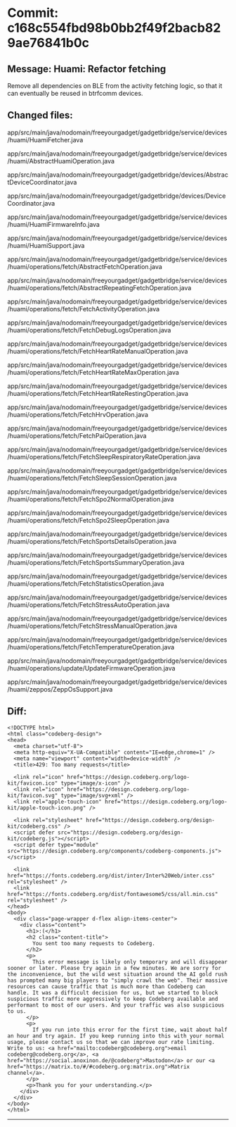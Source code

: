 # Commit: c168c554fbd98b0bb2f49f2bacb829ae76841b0c
## Message: Huami: Refactor fetching

Remove all dependencies on BLE from the activity fetching logic, so that
it can eventually be reused in btrfcomm devices.
## Changed files:
app/src/main/java/nodomain/freeyourgadget/gadgetbridge/service/devices/huami/HuamiFetcher.java

app/src/main/java/nodomain/freeyourgadget/gadgetbridge/service/devices/huami/AbstractHuamiOperation.java

app/src/main/java/nodomain/freeyourgadget/gadgetbridge/devices/AbstractDeviceCoordinator.java

app/src/main/java/nodomain/freeyourgadget/gadgetbridge/devices/DeviceCoordinator.java

app/src/main/java/nodomain/freeyourgadget/gadgetbridge/service/devices/huami/HuamiFirmwareInfo.java

app/src/main/java/nodomain/freeyourgadget/gadgetbridge/service/devices/huami/HuamiSupport.java

app/src/main/java/nodomain/freeyourgadget/gadgetbridge/service/devices/huami/operations/fetch/AbstractFetchOperation.java

app/src/main/java/nodomain/freeyourgadget/gadgetbridge/service/devices/huami/operations/fetch/AbstractRepeatingFetchOperation.java

app/src/main/java/nodomain/freeyourgadget/gadgetbridge/service/devices/huami/operations/fetch/FetchActivityOperation.java

app/src/main/java/nodomain/freeyourgadget/gadgetbridge/service/devices/huami/operations/fetch/FetchDebugLogsOperation.java

app/src/main/java/nodomain/freeyourgadget/gadgetbridge/service/devices/huami/operations/fetch/FetchHeartRateManualOperation.java

app/src/main/java/nodomain/freeyourgadget/gadgetbridge/service/devices/huami/operations/fetch/FetchHeartRateMaxOperation.java

app/src/main/java/nodomain/freeyourgadget/gadgetbridge/service/devices/huami/operations/fetch/FetchHeartRateRestingOperation.java

app/src/main/java/nodomain/freeyourgadget/gadgetbridge/service/devices/huami/operations/fetch/FetchHrvOperation.java

app/src/main/java/nodomain/freeyourgadget/gadgetbridge/service/devices/huami/operations/fetch/FetchPaiOperation.java

app/src/main/java/nodomain/freeyourgadget/gadgetbridge/service/devices/huami/operations/fetch/FetchSleepRespiratoryRateOperation.java

app/src/main/java/nodomain/freeyourgadget/gadgetbridge/service/devices/huami/operations/fetch/FetchSleepSessionOperation.java

app/src/main/java/nodomain/freeyourgadget/gadgetbridge/service/devices/huami/operations/fetch/FetchSpo2NormalOperation.java

app/src/main/java/nodomain/freeyourgadget/gadgetbridge/service/devices/huami/operations/fetch/FetchSpo2SleepOperation.java

app/src/main/java/nodomain/freeyourgadget/gadgetbridge/service/devices/huami/operations/fetch/FetchSportsDetailsOperation.java

app/src/main/java/nodomain/freeyourgadget/gadgetbridge/service/devices/huami/operations/fetch/FetchSportsSummaryOperation.java

app/src/main/java/nodomain/freeyourgadget/gadgetbridge/service/devices/huami/operations/fetch/FetchStatisticsOperation.java

app/src/main/java/nodomain/freeyourgadget/gadgetbridge/service/devices/huami/operations/fetch/FetchStressAutoOperation.java

app/src/main/java/nodomain/freeyourgadget/gadgetbridge/service/devices/huami/operations/fetch/FetchStressManualOperation.java

app/src/main/java/nodomain/freeyourgadget/gadgetbridge/service/devices/huami/operations/fetch/FetchTemperatureOperation.java

app/src/main/java/nodomain/freeyourgadget/gadgetbridge/service/devices/huami/operations/update/UpdateFirmwareOperation.java

app/src/main/java/nodomain/freeyourgadget/gadgetbridge/service/devices/huami/zeppos/ZeppOsSupport.java

## Diff:
```
<!DOCTYPE html>
<html class="codeberg-design">
<head>
  <meta charset="utf-8">
  <meta http-equiv="X-UA-Compatible" content="IE=edge,chrome=1" />
  <meta name="viewport" content="width=device-width" />
  <title>429: Too many requests</title>
  
  <link rel="icon" href="https://design.codeberg.org/logo-kit/favicon.ico" type="image/x-icon" />
  <link rel="icon" href="https://design.codeberg.org/logo-kit/favicon.svg" type="image/svg+xml" />
  <link rel="apple-touch-icon" href="https://design.codeberg.org/logo-kit/apple-touch-icon.png" />

  <link rel="stylesheet" href="https://design.codeberg.org/design-kit/codeberg.css" />
  <script defer src="https://design.codeberg.org/design-kit/codeberg.js"></script>
  <script defer type="module" src="https://design.codeberg.org/components/codeberg-components.js"></script>

  <link href="https://fonts.codeberg.org/dist/inter/Inter%20Web/inter.css" rel="stylesheet" />
  <link href="https://fonts.codeberg.org/dist/fontawesome5/css/all.min.css" rel="stylesheet" />
</head>
<body>
  <div class="page-wrapper d-flex align-items-center"> 
    <div class="content">
      <h1>:(</h1>
      <h2 class="content-title">
        You sent too many requests to Codeberg.
      </h2>
      <p>
        This error message is likely only temporary and will disappear sooner or later. Please try again in a few minutes. We are sorry for the inconvenience, but the wild west situation around the AI gold rush has prompted many big players to "simply crawl the web". Their massive resources can cause traffic that is much more than Codeberg can handle. It was a difficult decision for us, but we started to block suspicious traffic more aggressively to keep Codeberg available and performant to most of our users. And your traffic was also suspicious to us.
      </p>
      <p>
        If you run into this error for the first time, wait about half an hour and try again. If you keep running into this with your normal usage, please contact us so that we can improve our rate limiting. Write to us: <a href="mailto:codeberg@codeberg.org">email codeberg@codeberg.org</a>, <a href="https://social.anoxinon.de/@codeberg">Mastodon</a> or our <a href="https://matrix.to/#/#codeberg.org:matrix.org">Matrix channel</a>.
      </p>
      <p>Thank you for your understanding.</p>
    </div>
  </div>
</body>
</html>
```
-----------------------------------
